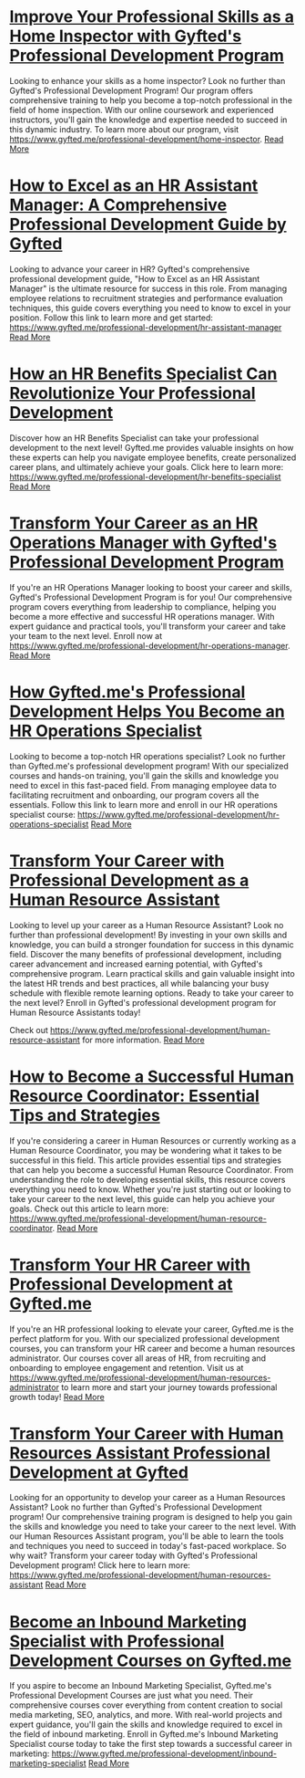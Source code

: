 # [Improve Your Professional Skills as a Home Inspector with Gyfted's Professional Development Program](https://www.gyfted.me/professional-development/home-inspector)

Looking to enhance your skills as a home inspector? Look no further than Gyfted's Professional Development Program! Our program offers comprehensive training to help you become a top-notch professional in the field of home inspection. With our online coursework and experienced instructors, you'll gain the knowledge and expertise needed to succeed in this dynamic industry. To learn more about our program, visit https://www.gyfted.me/professional-development/home-inspector. [Read More](https://www.gyfted.me/professional-development/home-inspector)

# [How to Excel as an HR Assistant Manager: A Comprehensive Professional Development Guide by Gyfted](https://www.gyfted.me/professional-development/hr-assistant-manager)

Looking to advance your career in HR? Gyfted's comprehensive professional development guide, "How to Excel as an HR Assistant Manager" is the ultimate resource for success in this role. From managing employee relations to recruitment strategies and performance evaluation techniques, this guide covers everything you need to know to excel in your position. Follow this link to learn more and get started: https://www.gyfted.me/professional-development/hr-assistant-manager [Read More](https://www.gyfted.me/professional-development/hr-assistant-manager)

# [How an HR Benefits Specialist Can Revolutionize Your Professional Development](https://www.gyfted.me/professional-development/hr-benefits-specialist)

Discover how an HR Benefits Specialist can take your professional development to the next level! Gyfted.me provides valuable insights on how these experts can help you navigate employee benefits, create personalized career plans, and ultimately achieve your goals. Click here to learn more: https://www.gyfted.me/professional-development/hr-benefits-specialist [Read More](https://www.gyfted.me/professional-development/hr-benefits-specialist)

# [Transform Your Career as an HR Operations Manager with Gyfted's Professional Development Program](https://www.gyfted.me/professional-development/hr-operations-manager)

If you're an HR Operations Manager looking to boost your career and skills, Gyfted's Professional Development Program is for you! Our comprehensive program covers everything from leadership to compliance, helping you become a more effective and successful HR operations manager. With expert guidance and practical tools, you'll transform your career and take your team to the next level. Enroll now at https://www.gyfted.me/professional-development/hr-operations-manager. [Read More](https://www.gyfted.me/professional-development/hr-operations-manager)

# [How Gyfted.me's Professional Development Helps You Become an HR Operations Specialist](https://www.gyfted.me/professional-development/hr-operations-specialist)

Looking to become a top-notch HR operations specialist? Look no further than Gyfted.me's professional development program! With our specialized courses and hands-on training, you'll gain the skills and knowledge you need to excel in this fast-paced field. From managing employee data to facilitating recruitment and onboarding, our program covers all the essentials. Follow this link to learn more and enroll in our HR operations specialist course: https://www.gyfted.me/professional-development/hr-operations-specialist [Read More](https://www.gyfted.me/professional-development/hr-operations-specialist)

# [Transform Your Career with Professional Development as a Human Resource Assistant](https://www.gyfted.me/professional-development/human-resource-assistant)

Looking to level up your career as a Human Resource Assistant? Look no further than professional development! By investing in your own skills and knowledge, you can build a stronger foundation for success in this dynamic field. Discover the many benefits of professional development, including career advancement and increased earning potential, with Gyfted's comprehensive program. Learn practical skills and gain valuable insight into the latest HR trends and best practices, all while balancing your busy schedule with flexible remote learning options. Ready to take your career to the next level? Enroll in Gyfted's professional development program for Human Resource Assistants today! 

Check out https://www.gyfted.me/professional-development/human-resource-assistant for more information. [Read More](https://www.gyfted.me/professional-development/human-resource-assistant)

# [How to Become a Successful Human Resource Coordinator: Essential Tips and Strategies](https://www.gyfted.me/professional-development/human-resource-coordinator)

If you're considering a career in Human Resources or currently working as a Human Resource Coordinator, you may be wondering what it takes to be successful in this field. This article provides essential tips and strategies that can help you become a successful Human Resource Coordinator. From understanding the role to developing essential skills, this resource covers everything you need to know. Whether you're just starting out or looking to take your career to the next level, this guide can help you achieve your goals. Check out this article to learn more: https://www.gyfted.me/professional-development/human-resource-coordinator. [Read More](https://www.gyfted.me/professional-development/human-resource-coordinator)

# [Transform Your HR Career with Professional Development at Gyfted.me](https://www.gyfted.me/professional-development/human-resources-administrator)

If you're an HR professional looking to elevate your career, Gyfted.me is the perfect platform for you. With our specialized professional development courses, you can transform your HR career and become a human resources administrator. Our courses cover all areas of HR, from recruiting and onboarding to employee engagement and retention. Visit us at https://www.gyfted.me/professional-development/human-resources-administrator to learn more and start your journey towards professional growth today! [Read More](https://www.gyfted.me/professional-development/human-resources-administrator)

# [Transform Your Career with Human Resources Assistant Professional Development at Gyfted](https://www.gyfted.me/professional-development/human-resources-assistant)

Looking for an opportunity to develop your career as a Human Resources Assistant? Look no further than Gyfted's Professional Development program! Our comprehensive training program is designed to help you gain the skills and knowledge you need to take your career to the next level. With our Human Resources Assistant program, you'll be able to learn the tools and techniques you need to succeed in today's fast-paced workplace. So why wait? Transform your career today with Gyfted's Professional Development program! Click here to learn more: https://www.gyfted.me/professional-development/human-resources-assistant [Read More](https://www.gyfted.me/professional-development/human-resources-assistant)

# [Become an Inbound Marketing Specialist with Professional Development Courses on Gyfted.me](https://www.gyfted.me/professional-development/inbound-marketing-specialist)

If you aspire to become an Inbound Marketing Specialist, Gyfted.me's Professional Development Courses are just what you need. Their comprehensive courses cover everything from content creation to social media marketing, SEO, analytics, and more. With real-world projects and expert guidance, you'll gain the skills and knowledge required to excel in the field of inbound marketing. Enroll in Gyfted.me's Inbound Marketing Specialist course today to take the first step towards a successful career in marketing: https://www.gyfted.me/professional-development/inbound-marketing-specialist [Read More](https://www.gyfted.me/professional-development/inbound-marketing-specialist)

